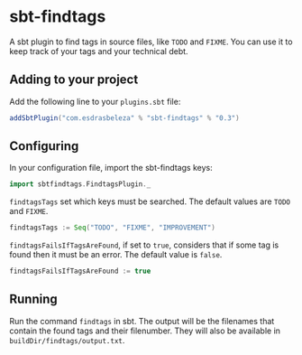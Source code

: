 sbt-findtags
============

A sbt plugin to find tags in source files, like `TODO` and `FIXME`. You can use
it to keep track of your tags and your technical debt.


Adding to your project
----------------------

Add the following line to your `plugins.sbt` file:

```scala
addSbtPlugin("com.esdrasbeleza" % "sbt-findtags" % "0.3")
```

Configuring
-----------

In your configuration file, import the sbt-findtags keys:

```scala
import sbtfindtags.FindtagsPlugin._
```

`findtagsTags` set which keys must be searched. The default values are `TODO` 
and `FIXME`.

```scala
findtagsTags := Seq("TODO", "FIXME", "IMPROVEMENT")
```

`findtagsFailsIfTagsAreFound`, if set to `true`, considers that if some tag is 
found then it must be an error. The default value is `false`.

```scala
findtagsFailsIfTagsAreFound := true
```

Running
-------

Run the command `findtags` in sbt. The output will be the filenames that contain
the found tags and their filenumber. They will also be available in 
`buildDir/findtags/output.txt`.

